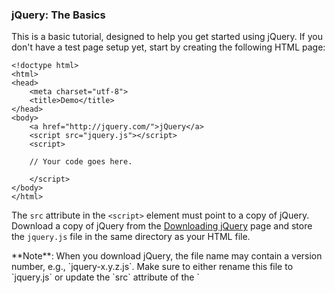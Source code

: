 <script>{
	"title": "How jQuery Works",
	"level": "beginner"
}</script>

### jQuery: The Basics

This is a basic tutorial, designed to help you get started using jQuery. If you don't have a test page setup yet, start by creating the following HTML page:

```
<!doctype html>
<html>
<head>
	<meta charset="utf-8">
	<title>Demo</title>
</head>
<body>
	<a href="http://jquery.com/">jQuery</a>
	<script src="jquery.js"></script>
	<script>

	// Your code goes here.

	</script>
</body>
</html>
```

The `src` attribute in the `<script>` element must point to a copy of jQuery. Download a copy of jQuery from the [Downloading jQuery](http://jquery.com/download/) page and store the `jquery.js` file in the same directory as your HTML file.

<div class="warning">**Note**: When you download jQuery, the file name may contain a version number, e.g., `jquery-x.y.z.js`. Make sure to either rename this file to `jquery.js` or update the `src` attribute of the `<script>` element to match the file name.</div>

### Launching Code on Document Ready

To ensure that their code runs after the browser finishes loading the document, many JavaScript programmers wrap their code in an `onload` function:

```
window.onload = function() {

	alert( "welcome" );

};
```

Unfortunately, the code doesn't run until all images are finished downloading, including banner ads. To run code as soon as the document is ready to be manipulated, jQuery has a statement known as the [ready event](http://api.jquery.com/ready/):

```

$( document ).ready(function() {

	// Your code here.

});
```

<div class="warning">**Note**: The jQuery library exposes its methods and properties via two properties of the <code>window</code> object called <code>jQuery</code> and <code>$</code>. <code>$</code> is simply an alias for <code>jQuery</code> and it's often employed because it's shorter and faster to write.</div>

For example, inside the `ready` event, you can add a click handler to the link:

```
$( document ).ready(function() {

	$( "a" ).click(function( event ) {

		alert( "Thanks for visiting!" );

	});

});
```

Copy the above jQuery code into your HTML file where it says `// Your code goes here`. Then, save your HTML file and reload the test page in your browser. Clicking the link should now first display an alert pop-up, then continue with the default behavior of navigating to http://jquery.com.

For `click` and most other [events](http://api.jquery.com/category/events/), you can prevent the default behavior by calling `event.preventDefault()` in the event handler:

```
$( document ).ready(function() {

	$( "a" ).click(function( event ) {

		alert( "As you can see, the link no longer took you to jquery.com" );

		event.preventDefault();

	});

});
```

Try replacing your first snippet of jQuery code, which you previously copied in to your HTML file, with the one above. Save the HTML file again and reload to try it out.

### Complete Example

The following example illustrates the click handling code discussed above, embedded directly in the HTML `<body>`. Note that in practice, it is usually better to place your code in a separate JS file and load it on the page with a `<script>` element's `src` attribute.

```
<!doctype html>
<html>
<head>
	<meta charset="utf-8">
	<title>Demo</title>
</head>
<body>
	<a href="http://jquery.com/">jQuery</a>
	<script src="jquery.js"></script>
	<script>

	$( document ).ready(function() {
		$( "a" ).click(function( event ) {
			alert( "The link will no longer take you to jquery.com" );
			event.preventDefault();
		});
	});

	</script>
</body>
</html>
```

### Adding and Removing an HTML Class

<div class="warning">**Important:** You must place the remaining jQuery examples inside the `ready` event so that your code executes when the document is ready to be worked on.</div>

Another common task is adding or removing a class.

First, add some style information into the `<head>` of the document, like this:

```
<style>
a.test {
	font-weight: bold;
}
</style>
```

Next, add the [.addClass()](http://api.jquery.com/addClass/) call to the script:

```
$( "a" ).addClass( "test" );
```

All `<a>` elements are now bold.

To remove an existing class, use [.removeClass()](http://api.jquery.com/removeClass/):

```
$( "a" ).removeClass( "test" );
```

### Special Effects

jQuery also provides some handy [effects](http://api.jquery.com/category/effects/) to help you make your web sites stand out. For example, if you create a click handler of:

```
$( "a" ).click(function( event ) {

	event.preventDefault();

	$( this ).hide( "slow" );

});
```

Then the link slowly disappears when clicked.

## Callbacks and Functions

Unlike many other programming languages, JavaScript enables you to freely pass functions around to be executed at a later time. A _callback_ is a function that is passed as an argument to another function and is executed after its parent function has completed. Callbacks are special because they patiently wait to execute until their parent finishes. Meanwhile, the browser can be executing other functions or doing all sorts of other work.

To use callbacks, it is important to know how to pass them into their parent function.

### Callback _without_ Arguments

If a callback has no arguments, you can pass it in like this:

```
$.get( "myhtmlpage.html", myCallBack );
```

When [$.get()](http://api.jquery.com/jQuery.get/) finishes getting the page `myhtmlpage.html`, it executes the `myCallBack()` function.

- **Note:** The second parameter here is simply the function name (but _not_ as a string, and without parentheses).

### Callback _with_ Arguments

Executing callbacks with arguments can be tricky.

#### Wrong

This code example will **_not_** work:

```
$.get( "myhtmlpage.html", myCallBack( param1, param2 ) );
```

The reason this fails is that the code executes `myCallBack( param1, param2 )` immediately and then passes `myCallBack()`'s _return value_ as the second parameter to `$.get()`. We actually want to pass the function `myCallBack()`, not `myCallBack( param1, param2 )`'s return value (which might or might not be a function). So, how to pass in `myCallBack()` _and_ include its arguments?

#### Right

To defer executing `myCallBack()` with its parameters, you can use an anonymous function as a wrapper. Note the use of `function() {`. The anonymous function does exactly one thing: calls `myCallBack()`, with the values of `param1` and `param2`.

```
$.get( "myhtmlpage.html", function() {

	myCallBack( param1, param2 );

});
```

When `$.get()` finishes getting the page `myhtmlpage.html`, it executes the anonymous function, which executes `myCallBack( param1, param2 )`.
